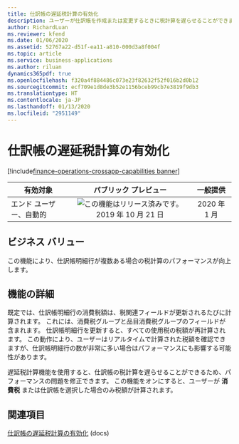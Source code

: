 ```yaml
---
title: 仕訳帳の遅延税計算の有効化
description: ユーザーが仕訳帳を作成または変更するときに税計算を遅らせることができます
author: RichardLuan
ms.reviewer: kfend
ms.date: 01/06/2020
ms.assetid: 52767a22-d51f-ea11-a810-000d3a8f004f
ms.topic: article
ms.service: business-applications
ms.author: riluan
dynamics365pdf: true
ms.openlocfilehash: f320a4f884486c073e23f82632f52f016b2d0b12
ms.sourcegitcommit: ecf709e1d8de3b52e1156bceb99cb7e3819f9db3
ms.translationtype: HT
ms.contentlocale: ja-JP
ms.lasthandoff: 01/13/2020
ms.locfileid: "2951149"
---
```

# <a name="enable-delayed-tax-calculation-on-journals"></a>仕訳帳の遅延税計算の有効化
[!include[finance-operations-crossapp-capabilities banner](../includes/finance-operations-crossapp-capabilities.md)]

| 有効対象    |  パブリック プレビュー | 一般提供 | 
| ---------- | :----------: |:----------: |
|エンド ユーザー、自動的|![この機能はリリース済みです。](/dynamics365-release-plan/media/green-checkmark.png "この機能はリリース済みです。") 2019 年 10 月 21 日| 2020 年 1 月|


## <a name="business-value"></a>ビジネス バリュー
<!-- bv start -->
この機能により、仕訳帳明細行が複数ある場合の税計算のパフォーマンスが向上します。
<!-- bv end -->



## <a name="feature-details"></a>機能の詳細
<!--feature detail start -->
既定では、仕訳帳明細行の消費税額は、税関連フィールドが更新されるたびに計算されます。 これには、消費税グループと品目消費税グループのフィールドが含まれます。 仕訳帳明細行を更新すると、すべての使用税の税額が再計算されます。 この動作により、ユーザーはリアルタイムで計算された税額を確認できますが、仕訳帳明細行の数が非常に多い場合はパフォーマンスにも影響する可能性があります。

遅延税計算機能を使用すると、仕訳帳の税計算を遅らせることができるため、パフォーマンスの問題を修正できます。 この機能をオンにすると、ユーザーが **消費税** または仕訳帳を選択した場合のみ税額が計算されます。
<!--feature detail end -->










## <a name="see-also"></a>関連項目

[仕訳帳の遅延税計算の有効化](https://docs.microsoft.com/dynamics365/finance/general-ledger/enable-delayed-tax-calculation) (docs)
